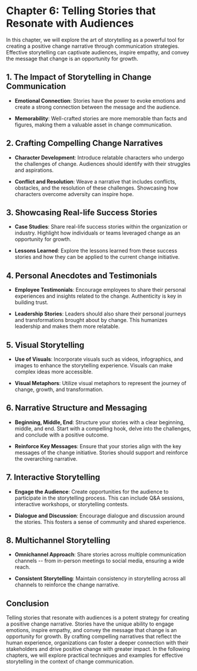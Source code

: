 Chapter 6: Telling Stories that Resonate with Audiences
=======================================================

In this chapter, we will explore the art of storytelling as a powerful tool for creating a positive change narrative through communication strategies. Effective storytelling can captivate audiences, inspire empathy, and convey the message that change is an opportunity for growth.

**1. The Impact of Storytelling in Change Communication**
---------------------------------------------------------

* **Emotional Connection**: Stories have the power to evoke emotions and create a strong connection between the message and the audience.

* **Memorability**: Well-crafted stories are more memorable than facts and figures, making them a valuable asset in change communication.

**2. Crafting Compelling Change Narratives**
--------------------------------------------

* **Character Development**: Introduce relatable characters who undergo the challenges of change. Audiences should identify with their struggles and aspirations.

* **Conflict and Resolution**: Weave a narrative that includes conflicts, obstacles, and the resolution of these challenges. Showcasing how characters overcome adversity can inspire hope.

**3. Showcasing Real-life Success Stories**
-------------------------------------------

* **Case Studies**: Share real-life success stories within the organization or industry. Highlight how individuals or teams leveraged change as an opportunity for growth.

* **Lessons Learned**: Explore the lessons learned from these success stories and how they can be applied to the current change initiative.

**4. Personal Anecdotes and Testimonials**
------------------------------------------

* **Employee Testimonials**: Encourage employees to share their personal experiences and insights related to the change. Authenticity is key in building trust.

* **Leadership Stories**: Leaders should also share their personal journeys and transformations brought about by change. This humanizes leadership and makes them more relatable.

**5. Visual Storytelling**
--------------------------

* **Use of Visuals**: Incorporate visuals such as videos, infographics, and images to enhance the storytelling experience. Visuals can make complex ideas more accessible.

* **Visual Metaphors**: Utilize visual metaphors to represent the journey of change, growth, and transformation.

**6. Narrative Structure and Messaging**
----------------------------------------

* **Beginning, Middle, End**: Structure your stories with a clear beginning, middle, and end. Start with a compelling hook, delve into the challenges, and conclude with a positive outcome.

* **Reinforce Key Messages**: Ensure that your stories align with the key messages of the change initiative. Stories should support and reinforce the overarching narrative.

**7. Interactive Storytelling**
-------------------------------

* **Engage the Audience**: Create opportunities for the audience to participate in the storytelling process. This can include Q\&A sessions, interactive workshops, or storytelling contests.

* **Dialogue and Discussion**: Encourage dialogue and discussion around the stories. This fosters a sense of community and shared experience.

**8. Multichannel Storytelling**
--------------------------------

* **Omnichannel Approach**: Share stories across multiple communication channels -- from in-person meetings to social media, ensuring a wide reach.

* **Consistent Storytelling**: Maintain consistency in storytelling across all channels to reinforce the change narrative.

**Conclusion**
--------------

Telling stories that resonate with audiences is a potent strategy for creating a positive change narrative. Stories have the unique ability to engage emotions, inspire empathy, and convey the message that change is an opportunity for growth. By crafting compelling narratives that reflect the human experience, organizations can foster a deeper connection with their stakeholders and drive positive change with greater impact. In the following chapters, we will explore practical techniques and examples for effective storytelling in the context of change communication.
